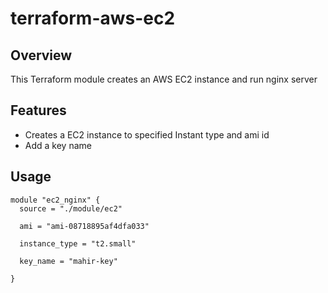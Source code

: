# terraform-aws-ec2

## Overview

This Terraform module creates an AWS EC2 instance and run nginx server

## Features

- Creates a EC2 instance to specified Instant type and ami id
- Add a key name

## Usage

```
module "ec2_nginx" {
  source = "./module/ec2"

  ami = "ami-08718895af4dfa033"

  instance_type = "t2.small"

  key_name = "mahir-key"

}

```
